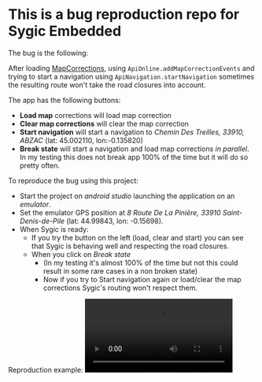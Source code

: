 # This is a bug reproduction repo for Sygic Embedded

The bug is the following:

After loading [MapCorrections](https://www.sygic.com/developers/professional-navigation-sdk/android/api-examples/online-api),
using `ApiOnline.addMapCorrectionEvents` and trying to start a navigation using `ApiNavigation.startNavigation` sometimes the resulting route 
won't take the road closures into account.

The app has the following buttons:
- **Load map** corrections will load map correction
- **Clear map corrections** will clear the map correction
- **Start navigation** will start a navigation to _Chemin Des Treilles, 33910, ABZAC_ (lat: 45.002110, lon:-0.135820)
- **Break state** will start a navigation and load map corrections _in parallel_. In my testing this does not break app 100% of the time but it will do so pretty often.

To reproduce the bug using this project:

- Start the project on _android studio_ launching the application on an _emulator_.
- Set the emulator GPS position at _8 Route De La Pinière, 33910 Saint-Denis-de-Pile_ (lat: 44.99843, lon: -0.15698).
- When Sygic is ready:
  - If you try the button on the left (load, clear and start) you can see that Sygic is behaving well and respecting the road closures.
  - When you click on _Break state_
    - (In my testing it's almost 100% of the time but not this could result in some rare cases in a non broken state) 
    - Now if you try to Start navigation again or load/clear the map corrections Sygic's routing won't respect them.

Reproduction example:
![](https://objectstorage.eu-paris-1.oraclecloud.com/p/aeM8-rmRRIv6odSob-U9qi-UMAw5trnFaCgsiUN-MBJ8e__t6Ugcx26ytue_v4ek/n/axcbk7kkisob/b/external_content/o/sygic-repro-example.mov)
